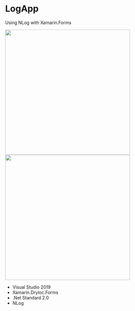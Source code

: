 # LogApp
Using NLog with Xamarin.Forms

<img src="https://user-images.githubusercontent.com/11435184/56911197-52c2d280-6ae7-11e9-8941-cd42167290a6.png" height="400"/> <img src="https://user-images.githubusercontent.com/11435184/56911406-c5cc4900-6ae7-11e9-9af8-ae3365c3eba9.jpg" height="400"/>

* Visual Studio 2019
* Xamarin.Dryloc.Forms
* .Net Standard 2.0
* NLog
